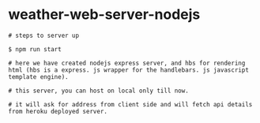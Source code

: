 # weather-web-server-nodejs

    # steps to server up

    $ npm run start

    # here we have created nodejs express server, and hbs for rendering html (hbs is a express. js wrapper for the handlebars. js javascript template engine).

    # this server, you can host on local only till now.

    # it will ask for address from client side and will fetch api details from heroku deployed server.
